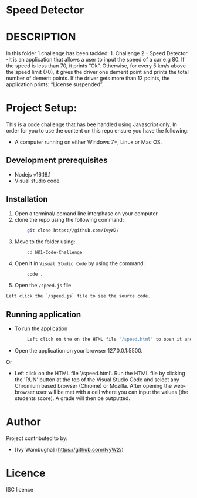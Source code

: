 # Speed Detector

# DESCRIPTION
In this folder 1 challenge has been tackled:
            1.  Challenge 2 - Speed Detector
-It is an application that allows a user to input the speed of a car e.g 80. If the speed is less than 70, it prints “Ok”. Otherwise, for every 5 km/s above the speed limit (70), it gives the driver one demerit point and prints the total number of demerit points.  If the driver gets more than 12 points, the application prints: “License suspended”.

# Project Setup:
This is a code challenge that has bee handled using Javascript only.
In order for you to use the content on this repo ensure you have the following:
- A computer running on either Windows 7+, Linux or Mac OS.

## Development prerequisites
- Nodejs v16.18.1
- Visual studio code.

## Installation
1. Open a terminal/ comand line interphase on your computer
2. clone the repo using the following command: 
```bash
        git clone https://github.com/IvyW2/
```
3. Move to the folder using:
```bash
        cd WK1-Code-Challenge
```      
4. Open it in `Visual Studio Code` by using the command:
```bash
        code .
```
5. Open the `/speed.js` file
```bash
Left click the `/speed.js` file to see the source code.
```
## Running application

- To run the application

```bash
        Left click on the on the HTML file '/speed.html' to open it and open the live server to test it. 
```
- Open the application on your browser 127.0.0.1:5500.

Or

- Left click on the HTML file '/speed.html'. Run the HTML file by clicking the 'RUN' button at the top of the Visual Studio Code and select any Chromium based browser (Chrome) or Mozilla. After opening the web-browser user will be met with a cell where you can input the values (the students score). A grade will then be outputted.

# Author
Project contributed to by:
- [Ivy Wambugha] (https://github.com/IvyW2/)

# Licence
ISC licence
